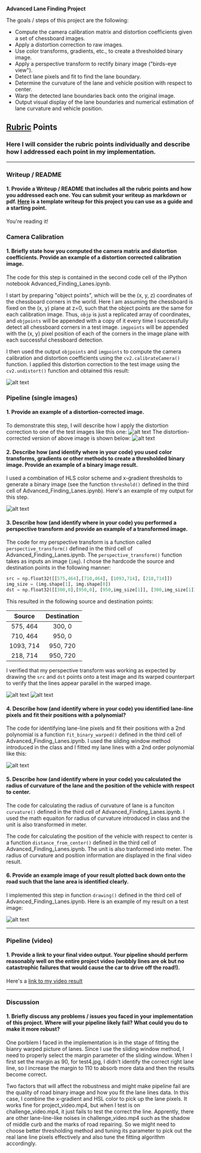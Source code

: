 **Advanced Lane Finding Project**

The goals / steps of this project are the following:

* Compute the camera calibration matrix and distortion coefficients given a set of chessboard images.
* Apply a distortion correction to raw images.
* Use color transforms, gradients, etc., to create a thresholded binary image.
* Apply a perspective transform to rectify binary image ("birds-eye view").
* Detect lane pixels and fit to find the lane boundary.
* Determine the curvature of the lane and vehicle position with respect to center.
* Warp the detected lane boundaries back onto the original image.
* Output visual display of the lane boundaries and numerical estimation of lane curvature and vehicle position.

[//]: # (Image References)

[image1]: ./output_images/chess_board.png "Chessboard"
[image2]: ./test_images/test4.jpg "Test Road Image"
[image3]: ./output_images/undist.png "Undistorted"
[image4]: ./output_images/combined_binary.png "Binary Example"
[image5]: ./output_images/warped.png "Warp Example"
[image6]: ./output_images/fit.png "Fit Visual"
[image7]: ./output_images/final_result.png "Output"
[image8]: ./output_images/undist_example.png
[image9]: ./output_images/dist_example.png
[video1]: ./project_video_output.mp4 "Video"

## [Rubric](https://review.udacity.com/#!/rubrics/571/view) Points

### Here I will consider the rubric points individually and describe how I addressed each point in my implementation.  

---

### Writeup / README

#### 1. Provide a Writeup / README that includes all the rubric points and how you addressed each one.  You can submit your writeup as markdown or pdf.  [Here](https://github.com/udacity/CarND-Advanced-Lane-Lines/blob/master/writeup_template.md) is a template writeup for this project you can use as a guide and a starting point.  

You're reading it!

### Camera Calibration

#### 1. Briefly state how you computed the camera matrix and distortion coefficients. Provide an example of a distortion corrected calibration image.

The code for this step is contained in the second code cell of the IPython notebook Advanced_Finding_Lanes.ipynb.

I start by preparing "object points", which will be the (x, y, z) coordinates of the chessboard corners in the world. Here I am assuming the chessboard is fixed on the (x, y) plane at z=0, such that the object points are the same for each calibration image.  Thus, `objp` is just a replicated array of coordinates, and `objpoints` will be appended with a copy of it every time I successfully detect all chessboard corners in a test image.  `imgpoints` will be appended with the (x, y) pixel position of each of the corners in the image plane with each successful chessboard detection.  

I then used the output `objpoints` and `imgpoints` to compute the camera calibration and distortion coefficients using the `cv2.calibrateCamera()` function.  I applied this distortion correction to the test image using the `cv2.undistort()` function and obtained this result: 

![alt text][image1]

### Pipeline (single images)

#### 1. Provide an example of a distortion-corrected image.

To demonstrate this step, I will describe how I apply the distortion correction to one of the test images like this one:
![alt text][image2]
The distortion-corrected version of above image is shown below:
![alt text][image3]

#### 2. Describe how (and identify where in your code) you used color transforms, gradients or other methods to create a thresholded binary image.  Provide an example of a binary image result.

I used a combination of HLS color scheme and x-gradient thresholds to generate a binary image (see the function `threshold()` defined in the third cell of Advanced_Finding_Lanes.ipynb). Here's an example of my output for this step.

![alt text][image4]

#### 3. Describe how (and identify where in your code) you performed a perspective transform and provide an example of a transformed image.

The code for my perspective transform is a function called `perspective_transform()` defined in the third cell of  Advanced_Finding_Lanes.ipynb.  The `perspective_transform()` function takes as inputs an image (`img`).  I chose the hardcode the source and destination points in the following manner:

```python
src = np.float32([[575,464],[710,464], [1093,714], [218,714]])
img_size = (img.shape[1], img.shape[0])
dst = np.float32([[300,0],[950,0], [950,img_size[1]], [300,img_size[1]]])
```

This resulted in the following source and destination points:

| Source        | Destination   | 
|:-------------:|:-------------:| 
| 575, 464      | 300, 0        | 
| 710, 464      | 950, 0        |
| 1093, 714     | 950, 720      |
| 218, 714      | 950, 720      |

I verified that my perspective transform was working as expected by drawing the `src` and `dst` points onto a test image and its warped counterpart to verify that the lines appear parallel in the warped image.

![alt text][image8]
![alt text][image9]

#### 4. Describe how (and identify where in your code) you identified lane-line pixels and fit their positions with a polynomial?

The code for identifying lane-line pixels and fit their positions with a 2nd polynomial is a function `fit_binary_warped()` defined in the third cell of Advanced_Finding_Lanes.ipynb. I used the silding window method introduced in the class and I fitted my lane lines with a 2nd order polynomial like this:

![alt text][image6]

#### 5. Describe how (and identify where in your code) you calculated the radius of curvature of the lane and the position of the vehicle with respect to center.

The code for calculating the radius of curvature of lane is a funciton `curvature()` defined in the third cell of Advanced_Finding_Lanes.ipynb. I used the math equaiton for radius of curvature introduced in class and the unit is also transformed in meter.

The code for calculating the position of the vehicle with respect to center is a function `distance_from_center()` defined in the third cell of Advanced_Finding_Lanes.ipynb. The unit is also tranformed into meter. The radius of curvature and position information are displayed in the final video result.

#### 6. Provide an example image of your result plotted back down onto the road such that the lane area is identified clearly.

I implemented this step in function `drawing()` defined in the third cell of Advanced_Finding_Lanes.ipynb.  Here is an example of my result on a test image:

![alt text][image7]

---

### Pipeline (video)

#### 1. Provide a link to your final video output.  Your pipeline should perform reasonably well on the entire project video (wobbly lines are ok but no catastrophic failures that would cause the car to drive off the road!).

Here's a [link to my video result](./project_video_output.mp4)

---

### Discussion

#### 1. Briefly discuss any problems / issues you faced in your implementation of this project.  Where will your pipeline likely fail?  What could you do to make it more robust?

One porblem I faced in the implementation is in the stage of fitting the bianry warped picture of lanes. Since I use the sliding window method, I need to properly select the margin parameter of the sliding window. When I first set the margin as 90, for test4.jpg, I didn't identify the correct right lane line, so I increase the margin to 110 to absorb more data and then the results become correct.

Two factors that will affect the robustness and might make pipeline fail are the quality of road binary image and how you fit the lane lines data. In this case, I combine the x-gradient and HSL color to pick up the lane pixels. It works fine for project_video.mp4, but when I test is on challenge_video.mp4, it just fails to test the correct the line. Apprently, there are other lane-line-like noises in challenge_video.mp4 such as the shadow of middle curb and the marks of road repairing. So we might need to choose better thresholding method and tuning its parameter to pick out the real lane line pixels effectively and also tune the fitting algorithm accordingly. 
